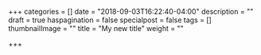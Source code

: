 +++
categories = []
date = "2018-09-03T16:22:40-04:00"
description = ""
draft = true
haspagination = false
specialpost = false
tags = []
thumbnailImage = ""
title = "My new title"
weight = ""

+++
